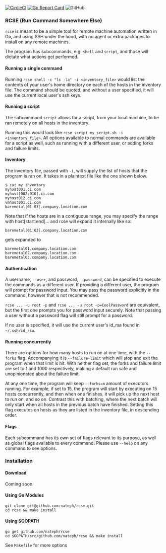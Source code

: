 [![CircleCI](https://circleci.com/gh/circleci/circleci-docs.svg?style=shield)](https://circleci.com/gh/nateph/rcse) [![Go Report Card](https://goreportcard.com/badge/github.com/nateph/rcse)](https://goreportcard.com/report/github.com/nateph/rcse ) ![GitHub](https://img.shields.io/github/license/nateph/rcse)
### RCSE (Run Command Somewhere Else)
`rcse` is meant to be a simple tool for remote machine automation written in Go, and using SSH under the hood, with no agent or extra packages to install on any remote machines.

The program has subcommands, e.g. `shell` and `script`, and those will dictate what actions get performed.
#### Running a single command
Running `rcse shell -c "ls -la" -i <inventory_file>` would list the contents of your user's home directory on each of the hosts in the inventory file. The command should be quoted, and without a user specified, it will use the current local user's ssh keys. 

#### Running a script
The subcommand `script` allows for a script, from your local machine, to be ran remotely on all hosts in the inventory.

Running this would look like `rcse script my_script.sh -i <inventory_file>`. All options available to normal commands are available for a script as well, such as running with a different user, or adding forks and failure limits.

#### Inventory
The inventory file, passed with `-i`, will supply the list of hosts that the program is ran on. It takes in a plaintext 
file like the one shown below.

```
$ cat my_inventory
myhost001.ci.com
myhost[002:010].ci.com
myhost012.ci.com
vmhost001.ci.com
baremetal[01:03].company.location.com
```

Note that if the hosts are in a contiguous range, you may specify the range with host[start:end]... and rcse will expand it internally like so:
```
baremetal[01:03].company.location.com
```
gets expanded to 
```
baremetal01.company.location.com
baremetal02.company.location.com
baremetal03.company.location.com
```

#### Authentication 
A username, `--user`, and password, `--password`, can be specified to execute the commands as a different user.
If providing a different user, the program will prompt for password input. You may pass the password explicitly in the command, however that is not recommended.

`rcse ... -u root -p` and `rcse ... -u root -p=CoolPassword` are equivalent, but the first one prompts you for password input securely. Note that passing a user without a password flag will still prompt for a password.

If no user is specified, it will use the current user's id_rsa found in `~/.ssh/id_rsa`.

#### Running concurrently 
There are options for how many hosts to run on at one time, with the `--forks` flag. Accompanying it is `--failure-limit` which will stop and exit the program when that limit is hit. With neither flag set, the forks and failure limit are set to 1 and 1000 respectively, making a default run safe and unopinionated about the failure limit.

At any one time, the program will keep `--forks=n` amount of executors running. For example, if set to 15, the program will start by executing on 15 hosts concurrently, and then when one finishes, it will pick up the next host to run on, and so on. Contrast this with batching, where the next batch will only start when all hosts in the previous batch have finished. Setting this flag executes on hosts as they are listed in the inventory file, in descending order.

#### Flags
Each subcommand has its own set of flags relevant to its purpose, as well as global flags available to every command.
Please use `--help` on any command to see options.

### Installation 
#### Download
Coming soon 
#### Using Go Modules
```
git clone git@github.com:nateph/rcse.git
cd rcse && make install
```
#### Using $GOPATH
```
go get github.com/nateph/rcse
cd $GOPATH/src/github.com/nateph/rcse && make install
```
See `Makefile` for more options
